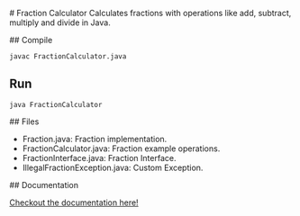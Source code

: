# Fraction Calculator
Calculates fractions with operations like add, subtract, multiply and divide in Java.

## Compile
```
javac FractionCalculator.java
```

## Run
```
java FractionCalculator
```

## Files
- Fraction.java: Fraction implementation.
- FractionCalculator.java: Fraction example operations.
- FractionInterface.java: Fraction Interface.
- IllegalFractionException.java: Custom Exception.

## Documentation

[Checkout the documentation here!](https://htmlpreview.github.io/?https://github.com/asancheza/fraction-calculator-java/blob/master/javadoc/index.html)
